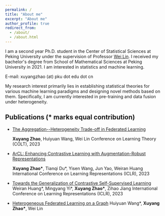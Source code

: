 ```yaml
---
permalink: /
title: "About me"
excerpt: "About me"
author_profile: true
redirect_from: 
  - /about/
  - /about.html
---
```


I am a second year Ph.D. student in the Center of Statistical Sciences at Peking University under the supervision of Professor [Wei Lin](https://www.math.pku.edu.cn/teachers/linw/). I received my bachelor's degree from School of Mathematical Sciences at Peking University in 2021.
I am interested in statistics and machine learning.

E-mail: xuyangzhao (at) pku dot edu dot cn



My research interest primarily lies in establishing statistical theories for various machine learning paradigms and designing novel methods based on them. 
Specifically, I am currently interested in pre-training and data fusion under heterogeneity.

Publications (* marks equal contribution)
------
* [The Aggregation--Heterogeneity Trade-off in Federated Learning]()

  __Xuyang Zhao__, Huiyuan Wang, Wei Lin
  Conference on Learning Theory (COLT), 2023
* [ArCL: Enhancing Contrastive Learning with Augmentation-Robust Representations](https://arxiv.org/pdf/2303.01092.pdf)

  __Xuyang Zhao*__, Tianqi Du*, Yisen Wang, Jun Yao, Weiran Huang
  International Conference on Learning Representations (ICLR), 2023
* [Towards the Generalization of Contrastive Self-Supervised Learning](https://arxiv.org/pdf/2111.00743.pdf)
  Weiran Huang*, Mingyang Yi*, __Xuyang Zhao*__, Zihao Jiang
  International Conference on Learning Representations (ICLR), 2023
* [Heterogeneous Federated Learning on a Graph](https://arxiv.org/pdf/2209.08737.pdf)
  Huiyuan Wang*, __Xuyang Zhao*__, Wei Lin
